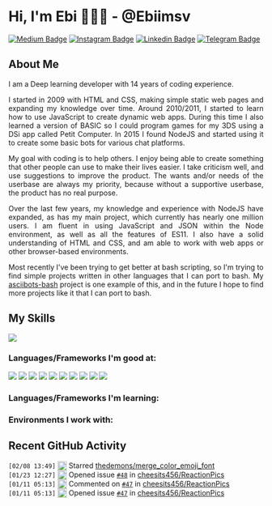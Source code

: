 <h1> Hi, I'm Ebi 👨🏻‍💻 - @Ebiimsv </h1>

[![Medium Badge](https://img.shields.io/badge/Medium-12100E?style=for-the-badge&logo=medium&logoColor=white)](https://medium.com/@ebimsv/)
[![Instagram Badge](https://img.shields.io/badge/Instagram-E4405F?style=for-the-badge&logo=instagram&logoColor=white)](https://www.instagram.com/ebiimsv/)
[![Linkedin Badge](https://img.shields.io/badge/-Linkedin-blue?style=for-the-badge&logo=Linkedin&logoColor=white)](https://www.linkedin.com/in/ebiimsv/)
[![Telegram Badge](https://img.shields.io/badge/Telegram-2CA5E0?style=for-the-badge&logo=telegram&logoColor=white)](https://t.me/ebiimsv)


<h2>About Me</h2>

<p align="justify">I am a Deep learning developer with 14 years of coding experience.</p>

<p align="justify">I started in 2009 with HTML and CSS, making simple static web pages and expanding my knowledge over time. Around 2010/2011, I started to learn how to use JavaScript to create dynamic web apps. During this time I also learned a version of BASIC so I could program games for my 3DS using a DSi app called Petit Computer. In 2015 I found NodeJS and started using it to create some basic bots for various chat platforms.</p>

<p align="justify">My goal with coding is to help others. I enjoy being able to create something that other people can use to make their lives easier. I take criticism well, and use suggestions to improve the product. The wants and/or needs of the userbase are always my priority, because without a supportive userbase, the product has no real purpose.</p>

<p align="justify">Over the last few years, my knowledge and experience with NodeJS have expanded, as has my main project, which currently has nearly one million users. I am fluent in using JavaScript and JSON within the Node environment, as well as all the features of ES11. I also have a solid understanding of HTML and CSS, and am able to work with web apps or other browser-based environments.</p>

<p align="justify">Most recently I've been trying to get better at bash scripting, so I'm trying to find simple projects written in other languages that I can port to bash. My <a href="https://github.com/cheesits456/asciibots-bash">asciibots-bash</a> project is one example of this, and in the future I hope to find more projects like it that I can port to bash.</p>

## My Skills

<img src='https://github-readme-stats.vercel.app/api?username=Ebimsv&show_icons=true&theme=radical)'/>


### Languages/Frameworks I'm good at:

<img src='https://img.shields.io/badge/PyTorch-EE4C2C?style=for-the-badge&logo=pytorch&logoColor=white'/>
<img src='https://img.shields.io/badge/Docker-2CA5E0?style=for-the-badge&logo=docker&logoColor=white'/>
<img src='https://img.shields.io/badge/fastapi-109989?style=for-the-badge&logo=FASTAPI&logoColor=white'/>
<img src='https://img.shields.io/badge/Python-FFD43B?style=for-the-badge&logo=python&logoColor=blue'/>

<img src='https://img.shields.io/badge/Matplotlib-%23ffffff.svg?style=for-the-badge&logo=Matplotlib&logoColor=black'/>
<img src='https://img.shields.io/badge/numpy-%23013243.svg?style=for-the-badge&logo=numpy&logoColor=white'/>
<img src='https://img.shields.io/badge/pandas-%23150458.svg?style=for-the-badge&logo=pandas&logoColor=white'/>
<img src='https://img.shields.io/badge/scikit--learn-%23F7931E.svg?style=for-the-badge&logo=scikit-learn&logoColor=white'/>
<img src='https://img.shields.io/badge/SciPy-%230C55A5.svg?style=for-the-badge&logo=scipy&logoColor=%white'/>
<img src='https://img.shields.io/badge/Linux-FCC624?style=for-the-badge&logo=linux&logoColor=black'/>
<img src=''/>

### Languages/Frameworks I'm learning:


### Environments I work with:


## Recent GitHub Activity

<!--START_SECTION:activity-->
`[02/08 13:49]` <img alt="⭐" src="https://github.com/cheesits456/github-activity-readme/raw/master/icons/star.png" align="top" height="18"> Starred [thedemons/merge_color_emoji_font](https://github.com/thedemons/merge_color_emoji_font)  
`[01/23 12:27]` <img alt="❗️" src="https://github.com/cheesits456/github-activity-readme/raw/master/icons/issue.png" align="top" height="18"> Opened issue [`#48`](https://github.com//cheesits456/ReactionPics/issues/48 'Add "stupid" image ') in [cheesits456/ReactionPics](https://github.com/cheesits456/ReactionPics)  
`[01/11 05:13]` <img alt="🗣" src="https://github.com/cheesits456/github-activity-readme/raw/master/icons/comment.png" align="top" height="18"> Commented on [`#47`](https://github.com//cheesits456/ReactionPics/issues/47 'Add this for something idk') in [cheesits456/ReactionPics](https://github.com/cheesits456/ReactionPics)  
`[01/11 05:13]` <img alt="❗️" src="https://github.com/cheesits456/github-activity-readme/raw/master/icons/issue.png" align="top" height="18"> Opened issue [`#47`](https://github.com//cheesits456/ReactionPics/issues/47 'Add this for something idk') in [cheesits456/ReactionPics](https://github.com/cheesits456/ReactionPics)  

</details>
<!--END_SECTION:activity-->

